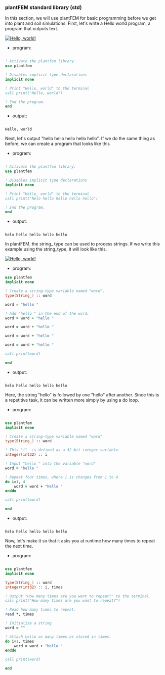 ### plantFEM standard library (std)

In this section, we will use plantFEM for basic programming before we get into plant and soil simulations. First, let's write a Hello world program, a program that outputs text.


[![Hello, world!](https://colab.research.google.com/assets/colab-badge.svg)](https://colab.research.google.com/drive/1XahUY6xCN0Jj045HMmL8teuMAdj-hmjZ?usp=sharing)

- program:

```fortran

! Activate the plantfem library.
use plantfem

! Disables implicit type declarations
implicit none

! Print "Hello, world" to the terminal
call print("Hello, world")

! End the program.
end

```

- output:

```shell

Hello, world

```

Next, let's output "hello hello hello hello hello". If we do the same thing as before, we can create a program that looks like this


- program:

```fortran

! Activate the plantfem library.
use plantfem

! Disables implicit type declarations
implicit none

! Print "Hello, world" to the terminal
call print("helo hello hello hello hello")

! End the program.
end

```


- output:

```shell

helo hello hello hello hello

```

In plantFEM, the string_ type can be used to process strings. If we write this example using the string_type, it will look like this.



[![Hello, world!](https://colab.research.google.com/assets/colab-badge.svg)](https://colab.research.google.com/drive/1CTappBDBAVMNzjN1CX-Tj8DKzZ8OZbix?usp=sharing)


- program:

```fortran
use plantfem
implicit none

! Create a string-type variable named "word".
type(String_) :: word

word = "hello "

! Add "hello " in the end of the word.
word = word + "hello "

word = word + "hello "

word = word + "hello "

word = word + "hello "

call print(word)

end
```

- output:

```shell

helo hello hello hello hello

```


Here, the string "hello" is followed by one "hello" after another. Since this is a repetitive task, it can be written more simply by using a do loop.


- program:

```fortran

use plantfem
implicit none

! Create a string-type variable named "word"
type(String_) :: word

! This "i"  is defined as a 32-bit integer variable. 
integer(int32) :: i

! Input "hello " into the variable "word"
word = "hello "

! Repeat four times, where i is changes from 1 to 4
do i=1, 4
    word = word + "hello "
enddo

call print(word)

end

```

- output:

```shell

helo hello hello hello hello

```

Now, let's make it so that it asks you at runtime how many times to repeat the next time.

- program:

```fortran

use plantfem
implicit none

type(String_) :: word
integer(int32) :: i, times

! Output "How many times are you want to repeat?" to the terminal.
call print("How many times are you want to repeat?")

! Read how many times to repeat.
read *, times

! Initialize a string
word = ""

! Attach hello as many times as stored in times.
do i=1, times
    word = word + "hello "
enddo

call print(word)

end


```